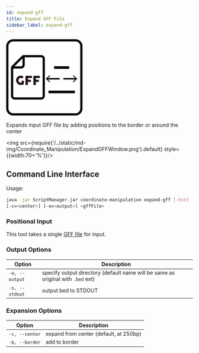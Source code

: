 ```yaml
---
id: expand-gff
title: Expand GFF File
sidebar_label: expand-gff
---
```


![expand-gff](/../static/icons/Coordinate_Manipulation/ExpandGFF_square.svg)

Expands input GFF file by adding positions to the border or around the center

<img src={require('/../static/md-img/Coordinate_Manipulation/ExpandGFFWindow.png').default} style={{width:70+'%'}}/>


## Command Line Interface

Usage:
```bash
java -jar ScriptManager.jar coordinate-manipulation expand-gff [-hsV] [-b=<border>]
[-c=<center>] [-o=<output>] <gffFile>
```

### Positional Input

This tool takes a single [GFF file][gff-format] for input.



### Output Options

| Option | Description |
| ------ | ----------- |
| `-o, --output` | specify output directory (default name will be same as original with `.bed` ext) |
| `-s, --stdout` | output bed to STDOUT |


### Expansion Options

| Option | Description |
| ------ | ----------- |
| `-c, --center` | expand from center (default, at 250bp) |
| `-b, --border` | add to border |


[gff-format]:/docs/References/file-formats#gff
